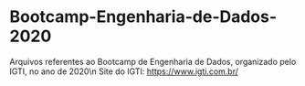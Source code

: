 # Bootcamp-Engenharia-de-Dados-2020
Arquivos referentes ao Bootcamp de Engenharia de Dados, organizado pelo IGTI, no ano de 2020\n
Site do IGTI: https://www.igti.com.br/
